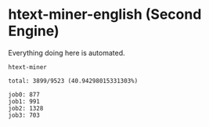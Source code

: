 # htext-miner-english (Second Engine)

Everything doing here is automated.

```
htext-miner

total: 3899/9523 (40.94298015331303%)

job0: 877
job1: 991
job2: 1328
job3: 703
```